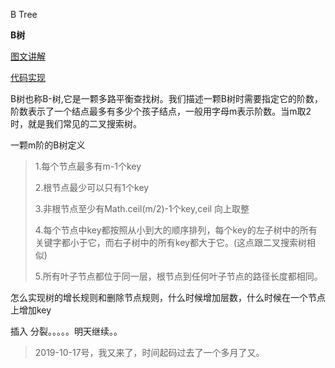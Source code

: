 B Tree

**B树**

[图文讲解](https://www.cnblogs.com/nullzx/p/8729425.html)

[代码实现](https://blog.csdn.net/tclxspy/article/details/52535605)



B树也称B-树,它是一颗多路平衡查找树。我们描述一颗B树时需要指定它的阶数，阶数表示了一个结点最多有多少个孩子结点，一般用字母m表示阶数。当m取2时，就是我们常见的二叉搜索树。

一颗m阶的B树定义

> 1.每个节点最多有m-1个key
>
> 2.根节点最少可以只有1个key
>
> 3.非根节点至少有Math.ceil(m/2)-1个key,ceil 向上取整
>
> 4.每个节点中key都按照从小到大的顺序排列，每个key的左子树中的所有关键字都小于它，而右子树中的所有key都大于它。(这点跟二叉搜索树相似)
>
> 5.所有叶子节点都位于同一层，根节点到任何叶子节点的路径长度都相同。
>
> 





怎么实现树的增长规则和删除节点规则，什么时候增加层数，什么时候在一个节点上增加key

插入 分裂。。。。。明天继续。。

> 2019-10-17号，我又来了，时间起码过去了一个多月了又。

